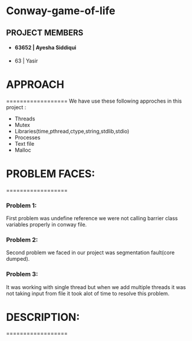 # Conway-game-of-life
## PROJECT MEMBERS
- #### 63652 | Ayesha Siddiqui
- 63 | Yasir
# APPROACH
==================
We have use these following approches in this project :
- Threads
- Mutex
- Libraries(time,pthread,ctype,string,stdlib,stdio)
- Processes
- Text file
- Malloc
# PROBLEM FACES:
==================
### Problem 1:
First problem was undefine reference we were not calling barrier class variables properly in conway file.

### Problem 2:
Second problem we faced in our project was segmentation fault(core dumped).

### Problem 3:
It was working with single thread but when we add multiple threads it was not taking input from file it took alot of time to resolve this problem.

# DESCRIPTION:
==================

